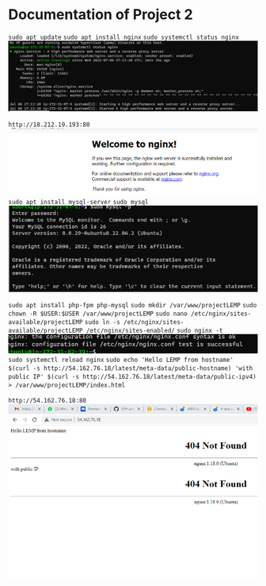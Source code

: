 # Documentation of Project 2 

`sudo apt update`
`sudo apt install nginx`
`sudo systemctl status nginx`
![nginx status](./images/Nginx_status.png)

`http://18.212.19.193:80`
![nginx default page](./images/Nginx_Installed.png)
`sudo apt install mysql-server`
`sudo mysql`
![mysql](./images/mysql_installed.png)

`sudo apt install php-fpm php-mysql`
`sudo mkdir /var/www/projectLEMP`
`sudo chown -R $USER:$USER /var/www/projectLEMP`
`sudo nano /etc/nginx/sites-available/projectLEMP`
`sudo ln -s /etc/nginx/sites-available/projectLEMP /etc/nginx/sites-enabled/`
`sudo nginx -t`
![nginx](./images/Nginx.png)
`sudo systemctl reload nginx`
`sudo echo 'Hello LEMP from hostname' $(curl -s http://54.162.76.18/latest/meta-data/public-hostname) 'with public IP' $(curl -s http://54.162.76.18/latest/meta-data/public-ipv4) > /var/www/projectLEMP/index.html`

`http://54.162.76.18:80`
![Nginx-working](./images/Nginx-working.png)

